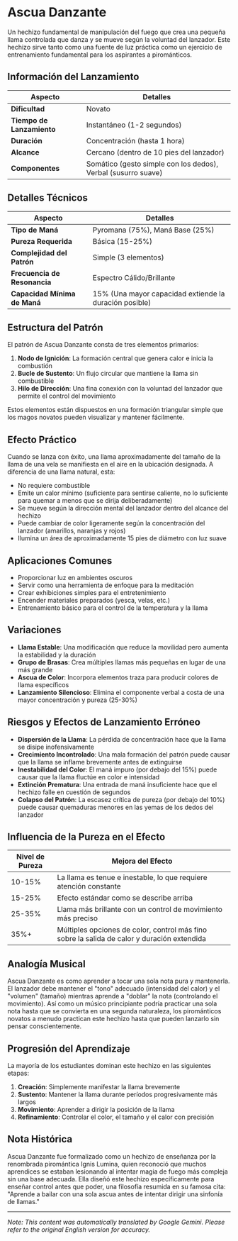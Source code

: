 # **Ascua Danzante**

Un hechizo fundamental de manipulación del fuego que crea una pequeña llama controlada que danza y se mueve según la voluntad del lanzador. Este hechizo sirve tanto como una fuente de luz práctica como un ejercicio de entrenamiento fundamental para los aspirantes a pirománticos.

## Información del Lanzamiento

| Aspecto | Detalles |
|--------|---------|
| **Dificultad** | Novato |
| **Tiempo de Lanzamiento** | Instantáneo (1-2 segundos) |
| **Duración** | Concentración (hasta 1 hora) |
| **Alcance** | Cercano (dentro de 10 pies del lanzador) |
| **Componentes** | Somático (gesto simple con los dedos), Verbal (susurro suave) |

## Detalles Técnicos

| Aspecto | Detalles |
|--------|---------|
| **Tipo de Maná** | Pyromana (75%), Maná Base (25%) |
| **Pureza Requerida** | Básica (15-25%) |
| **Complejidad del Patrón** | Simple (3 elementos) |
| **Frecuencia de Resonancia** | Espectro Cálido/Brillante |
| **Capacidad Mínima de Maná** | 15% (Una mayor capacidad extiende la duración posible) |

## Estructura del Patrón

El patrón de Ascua Danzante consta de tres elementos primarios:
1. **Nodo de Ignición**: La formación central que genera calor e inicia la combustión
2. **Bucle de Sustento**: Un flujo circular que mantiene la llama sin combustible
3. **Hilo de Dirección**: Una fina conexión con la voluntad del lanzador que permite el control del movimiento

Estos elementos están dispuestos en una formación triangular simple que los magos novatos pueden visualizar y mantener fácilmente.

## Efecto Práctico

Cuando se lanza con éxito, una llama aproximadamente del tamaño de la llama de una vela se manifiesta en el aire en la ubicación designada. A diferencia de una llama natural, esta:
- No requiere combustible
- Emite un calor mínimo (suficiente para sentirse caliente, no lo suficiente para quemar a menos que se dirija deliberadamente)
- Se mueve según la dirección mental del lanzador dentro del alcance del hechizo
- Puede cambiar de color ligeramente según la concentración del lanzador (amarillos, naranjas y rojos)
- Ilumina un área de aproximadamente 15 pies de diámetro con luz suave

## Aplicaciones Comunes

- Proporcionar luz en ambientes oscuros
- Servir como una herramienta de enfoque para la meditación
- Crear exhibiciones simples para el entretenimiento
- Encender materiales preparados (yesca, velas, etc.)
- Entrenamiento básico para el control de la temperatura y la llama

## Variaciones

- **Llama Estable**: Una modificación que reduce la movilidad pero aumenta la estabilidad y la duración
- **Grupo de Brasas**: Crea múltiples llamas más pequeñas en lugar de una más grande
- **Ascua de Color**: Incorpora elementos traza para producir colores de llama específicos
- **Lanzamiento Silencioso**: Elimina el componente verbal a costa de una mayor concentración y pureza (25-30%)

## Riesgos y Efectos de Lanzamiento Erróneo

- **Dispersión de la Llama**: La pérdida de concentración hace que la llama se disipe inofensivamente
- **Crecimiento Incontrolado**: Una mala formación del patrón puede causar que la llama se inflame brevemente antes de extinguirse
- **Inestabilidad del Color**: El maná impuro (por debajo del 15%) puede causar que la llama fluctúe en color e intensidad
- **Extinción Prematura**: Una entrada de maná insuficiente hace que el hechizo falle en cuestión de segundos
- **Colapso del Patrón**: La escasez crítica de pureza (por debajo del 10%) puede causar quemaduras menores en las yemas de los dedos del lanzador

## Influencia de la Pureza en el Efecto

| Nivel de Pureza | Mejora del Efecto |
|--------------|---------------------|
| 10-15% | La llama es tenue e inestable, lo que requiere atención constante |
| 15-25% | Efecto estándar como se describe arriba |
| 25-35% | Llama más brillante con un control de movimiento más preciso |
| 35%+ | Múltiples opciones de color, control más fino sobre la salida de calor y duración extendida |

## Analogía Musical

Ascua Danzante es como aprender a tocar una sola nota pura y mantenerla. El lanzador debe mantener el "tono" adecuado (intensidad del calor) y el "volumen" (tamaño) mientras aprende a "doblar" la nota (controlando el movimiento). Así como un músico principiante podría practicar una sola nota hasta que se convierta en una segunda naturaleza, los pirománticos novatos a menudo practican este hechizo hasta que pueden lanzarlo sin pensar conscientemente.

## Progresión del Aprendizaje

La mayoría de los estudiantes dominan este hechizo en las siguientes etapas:
1. **Creación**: Simplemente manifestar la llama brevemente
2. **Sustento**: Mantener la llama durante períodos progresivamente más largos
3. **Movimiento**: Aprender a dirigir la posición de la llama
4. **Refinamiento**: Controlar el color, el tamaño y el calor con precisión

## Nota Histórica

Ascua Danzante fue formalizado como un hechizo de enseñanza por la renombrada piromántica Ignis Lumina, quien reconoció que muchos aprendices se estaban lesionando al intentar magia de fuego más compleja sin una base adecuada. Ella diseñó este hechizo específicamente para enseñar control antes que poder, una filosofía resumida en su famosa cita: "Aprende a bailar con una sola ascua antes de intentar dirigir una sinfonía de llamas."


---
_Note: This content was automatically translated by Google Gemini. Please refer to the original English version for accuracy._